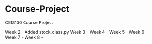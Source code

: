 # Course-Project
CEIS150 Course Project

Week 2 - Added stock_class.py 
Week 3 -
Week 4 -
Week 5 -
Week 6 -
Week 7 -
Week 8 -
